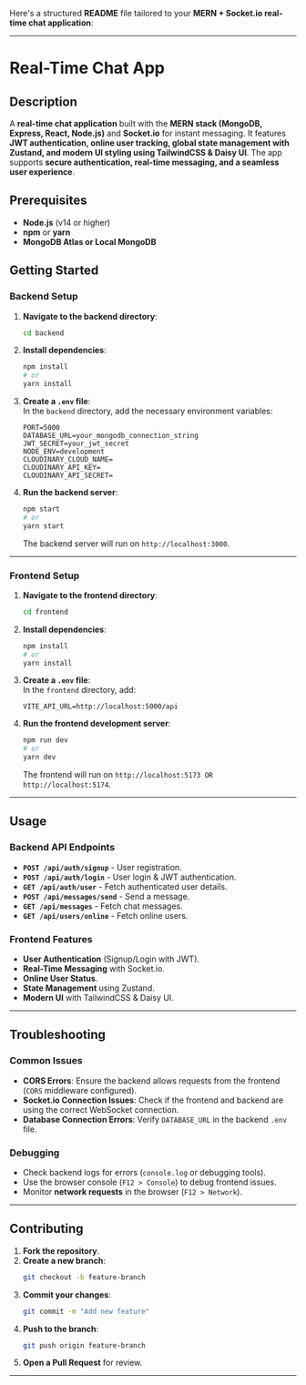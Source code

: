 Here's a structured **README** file tailored to your **MERN + Socket.io real-time chat application**:  

---

# **Real-Time Chat App**  

## **Description**  
A **real-time chat application** built with the **MERN stack (MongoDB, Express, React, Node.js)** and **Socket.io** for instant messaging. It features **JWT authentication, online user tracking, global state management with Zustand, and modern UI styling using TailwindCSS & Daisy UI**. The app supports **secure authentication, real-time messaging, and a seamless user experience**.  

## **Prerequisites**  
- **Node.js** (v14 or higher)  
- **npm** or **yarn**  
- **MongoDB Atlas or Local MongoDB**  

## **Getting Started**  

### **Backend Setup**  

1. **Navigate to the backend directory**:  
   ```sh
   cd backend
   ```  

2. **Install dependencies**:  
   ```sh
   npm install
   # or
   yarn install
   ```  

3. **Create a `.env` file**:  
   In the `backend` directory, add the necessary environment variables:  
   ```env
   PORT=5000
   DATABASE_URL=your_mongodb_connection_string
   JWT_SECRET=your_jwt_secret
   NODE_ENV=development   
   CLOUDINARY_CLOUD_NAME=
   CLOUDINARY_API_KEY=
   CLOUDINARY_API_SECRET=
   ```  

4. **Run the backend server**:  
   ```sh
   npm start
   # or
   yarn start
   ```  
   The backend server will run on `http://localhost:3000`.  

---

### **Frontend Setup**  

1. **Navigate to the frontend directory**:  
   ```sh
   cd frontend
   ```  

2. **Install dependencies**:  
   ```sh
   npm install
   # or
   yarn install
   ```  

3. **Create a `.env` file**:  
   In the `frontend` directory, add:  
   ```env
   VITE_API_URL=http://localhost:5000/api
   ```  

4. **Run the frontend development server**:  
   ```sh
   npm run dev
   # or
   yarn dev
   ```  
   The frontend will run on `http://localhost:5173 OR http://localhost:5174`.  

---

## **Usage**  

### **Backend API Endpoints**  
- **`POST /api/auth/signup`** - User registration.  
- **`POST /api/auth/login`** - User login & JWT authentication.  
- **`GET /api/auth/user`** - Fetch authenticated user details.  
- **`POST /api/messages/send`** - Send a message.  
- **`GET /api/messages`** - Fetch chat messages.  
- **`GET /api/users/online`** - Fetch online users.  

### **Frontend Features**  
- **User Authentication** (Signup/Login with JWT).  
- **Real-Time Messaging** with Socket.io.  
- **Online User Status**.  
- **State Management** using Zustand.  
- **Modern UI** with TailwindCSS & Daisy UI.  

---

## **Troubleshooting**  

### **Common Issues**  
- **CORS Errors**: Ensure the backend allows requests from the frontend (`CORS` middleware configured).  
- **Socket.io Connection Issues**: Check if the frontend and backend are using the correct WebSocket connection.  
- **Database Connection Errors**: Verify `DATABASE_URL` in the backend `.env` file.  

### **Debugging**  
- Check backend logs for errors (`console.log` or debugging tools).  
- Use the browser console (`F12 > Console`) to debug frontend issues.  
- Monitor **network requests** in the browser (`F12 > Network`).  

---

## **Contributing**  

1. **Fork the repository**.  
2. **Create a new branch**:  
   ```sh
   git checkout -b feature-branch
   ```  
3. **Commit your changes**:  
   ```sh
   git commit -m "Add new feature"
   ```  
4. **Push to the branch**:  
   ```sh
   git push origin feature-branch
   ```  
5. **Open a Pull Request** for review.  

---

